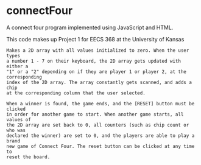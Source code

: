 # connectFour

A connect four program implemented using JavaScript and HTML.

This code makes up Project 1 for EECS 368 at the University of Kansas
  
    Makes a 2D array with all values initialized to zero. When the user types
    a number 1 - 7 on their keyboard, the 2D array gets updated with either a
    "1" or a "2" depending on if they are player 1 or player 2, at the corresponding
    index of the 2D array. The array constantly gets scanned, and adds a chip
    at the corresponding column that the user selected.
    
    When a winner is found, the game ends, and the [RESET] button must be clicked
    in order for another game to start. When another game starts, all values of
    the 2D array are set back to 0, all counters (such as chip count or who was
    declared the winner) are set to 0, and the players are able to play a brand
    new game of Connect Four. The reset button can be clicked at any time to
    reset the board.
